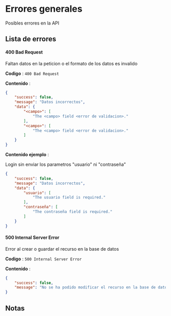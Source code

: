 # Errores generales

Posibles errores en la API

## Lista de errores

#### 400 Bad Request

Faltan datos en la peticion o el formato de los datos es invalido

**Codigo** : `400 Bad Request`

**Contenido** :

```json
{
    "success": false,
    "message": "Datos incorrectos",
    "data": {
        "<campo>": [
            "The <campo> field <error de validacion>."
        ],
        "<campo>": [
            "The <campo> field <error de validacion>."
        ]
    }
}
```

**Contenido ejemplo** :

Login sin enviar los parametros "usuario" ni "contraseña"
```json
{
    "success": false,
    "message": "Datos incorrectos",
    "data": {
        "usuario": [
            "The usuario field is required."
        ],
        "contraseña": [
            "The contraseña field is required."
        ]
    }
}
```



#### 500 Internal Server Error

Error al crear o guardar el recurso en la base de datos

**Codigo** : `500 Internal Server Error`

**Contenido** :

```json
{
    "success": false,
    "message": "No se ha podido modificar el recurso en la base de datos"
}
```



## Notas
